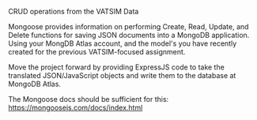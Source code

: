 CRUD operations from the VATSIM Data

Mongoose provides information on performing Create, Read, Update, and Delete functions for saving JSON documents into a MongoDB application.  Using your MongDB Atlas account, and the model's you have recently created for the previous VATSIM-focused assignment.

Move the project forward by providing ExpressJS code to take the translated JSON/JavaScript objects and write them to the database at MongoDB Atlas.

The Mongoose docs should be sufficient for this: https://mongoosejs.com/docs/index.html